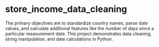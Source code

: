 # store_income_data_cleaning
The primary objectives are to standardize country names, parse date values, and calculate additional features like the number of days since a particular measurement date. This project demonstrates data cleaning, string manipulation, and date calculations in Python.
